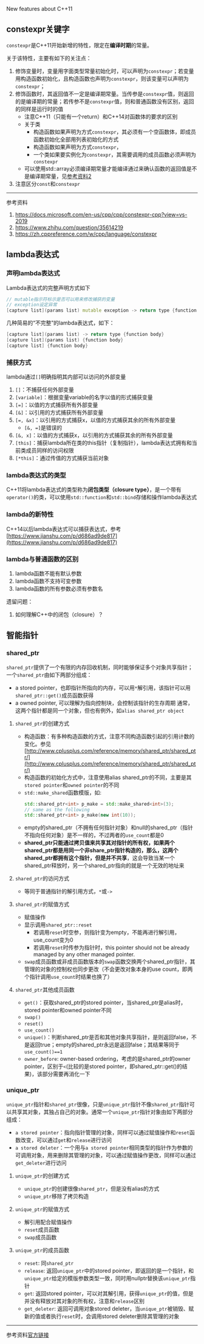 New features about C++11

## constexpr关键字
`constexpr`是C++11开始新增的特性，限定在**编译时期**的常量。

关于该特性，主要有如下的关注点：
1. 修饰变量时，变量用字面类型常量初始化时，可以声明为`constexpr`；若变量用构造函数初始化，且构造函数也声明为`constexpr`，则该变量可以声明为`constexpr`；
2. 修饰函数时，其返回值不一定是编译期常量。当传参是`constexpr`值，则返回的是编译期的常量；若传参不是`constexpr`值，则和普通函数没有区别，返回的同样是运行时的值
    * 注意C++11（只能有一个return）和C++14对函数体的要求的区别
    * 关于类
        * 构造函数如果声明为方式`constexpr`，其必须有一个空函数体，即成员函数初始化全部用列表初始化的方式
        * 构造函数如果声明为方式`constexpr`，
        * 一个类如果要实例化为`constexpr`，其需要调用的成员函数必须声明为`constexpr`
    * 可以使用std::array必须编译期常量才能编译通过来确认函数的返回值是不是编译期常量，见[参考资料2](https://www.zhihu.com/question/35614219)
3. 注意区分`const`和`constexpr`


----
参考资料
1. https://docs.microsoft.com/en-us/cpp/cpp/constexpr-cpp?view=vs-2019
2. https://www.zhihu.com/question/35614219
3. https://zh.cppreference.com/w/cpp/language/constexpr

## lambda表达式

### 声明lambda表达式
Lambda表达式的完整声明方式如下
```C++
// mutable指示符标示是否可以用来修改捕获的变量
// exception设定异常
[capture list](params list) mutable exception -> return type {function body}
```
几种简易的“不完整”的lambda表达式，如下：
```C++
[capture list](params list) -> return type {function body}
[capture list](params list) {function body}
[capture list] {function body}
```

### 捕获方式
lambda通过`[]`明确指明其内部可以访问的外部变量
1. `[]`：不捕获任何外部变量
2. `[variable]`：根据变量variable的名字以值的形式捕获变量
3. `[=]`：以值的方式捕获所有外部变量
4. `[&]`：以引用的方式捕获所有外部变量
5. `[=, &x]`：以引用的方式捕获x，以值的方式捕获其余的所有外部变量
    * `[&, =]`是错误的
6. `[&, x]`：以值的方式捕获x，以引用的方式捕获其余的所有外部变量
7. `[this]`：捕获lambda所在类的this指针（复制指针），lambda表达式拥有和当前类成员同样的访问权限
8. `[*this]`：通过传值的方式捕获当前对象

### lambda表达式的类型
C++11将lambda表达式的类型称为**闭包类型（closure type）**，是一个带有`operator()`的类，可以使用`std::function`和`std::bind`存储和操作lambda表达式

### lambda的新特性
C++14以后lambda表达式可以捕获表达式，参考[https://www.jianshu.com/p/d686ad9de817](https://www.jianshu.com/p/d686ad9de817)

### lambda与普通函数的区别
1. lambda函数不能有默认参数
2. lambda函数不支持可变参数
3. lambda函数的所有参数必须有参数名


遗留问题：
1. 如何理解C++中的闭包（closure）？


## 智能指针

### shared_ptr
`shared_ptr`提供了一个有限的内存回收机制，同时能够保证多个对象共享指针；一个`shared_ptr`由如下两部分组成：
* a stored pointer，也即指针所指向的内存，可以用`*`解引用，该指针可以用`shared_ptr::get()`成员函数获得
* a owned pointer, 可以理解为指向控制块，会控制该指针的生存周期
通常，这两个指针都是同一个对象，但也有例外，如`alias shared_ptr object`

1. `shared_ptr`的创建方式
    * 构造函数：有多种构造函数的方式，注意不同构造函数引起的引用计数的变化。参见[http://www.cplusplus.com/reference/memory/shared_ptr/shared_ptr/](http://www.cplusplus.com/reference/memory/shared_ptr/shared_ptr/)
    * 构造函数的初始化方式中，注意使用alias shared_ptr的不同，主要是其`stored pointer`和`owned pointer`的不同
    * `std::make_shared`函数模版，如:
        ```C++
        std::shared_ptr<int> p_make = std::make_shared<int>(3);
        // same as the following
        std::shared_ptr<int> p_make(new int(10));
        ```
    * empty的shared_ptr（不拥有任何指针对象）和null的shared_ptr（指针不指向任何对象）是不一样的，不过两者的`use_count`都是0
    * **shared_ptr只能通过拷贝值来共享其对指针的所有权，如果两个shared_ptr都是用同一个非share_ptr指针构造的，那么，这两个shared_ptr都拥有这个指针，但是并不共享**，这会导致当某一个shared_ptr释放时，另一个shared_ptr指向的就是一个无效的地址来

2. `shared_ptr`的访问方式
    * 等同于普通指针的解引用方式，`*`或`->`

3. `shared_ptr`的赋值方式
    * 赋值操作
    * 显示调用`shared_ptr::reset`
        * 若调用`reset`时空参，则指针变为empty，不能再进行解引用，use_count变为0
        * 若调用`reset`时传参为指针时，this pointer should not be already managed by any other managed pointer.
    * `swap`成员函数或非成员函数版本的`swap`函数交换两个shared_ptr指针，其管理的对象的控制权也同步更改（不会更改对象本身的use count，即两个指针调用`use_count`时结果也换了）

4. `shared_ptr`其他成员函数
    * `get()`：获取shared_ptr的stored pointer，当shared_ptr是alias时，stored pointer和owned pointer不同
    * `swap()`
    * `reset()`
    * `use_count()`
    * `unique()`：判断shared_ptr是否和其他对象共享指针，是则返回false，不是返回true；empty的shared_ptr永远是返回false；其结果等同于`use_count()==1`
    * `owner_before`: owner-based ordering，考虑的是shared_ptr的owner pointer，区别于`<`(比较的是stored pointer，即shared_ptr::get()的结果)，该部分需要再消化一下


### unique_ptr
`unique_ptr`指针和`shared_ptr`很像，只是`unique_ptr`指针不像`shared_ptr`指针可以共享其对象，其独占自己的对象。通常一个`unique_ptr`指针对象由如下两部分组成：
* `a stored pointer`：指向指针管理的对象，同样可以通过赋值操作和`reset`函数改变，可以通过`get`和`release`进行访问
* `a stored deleter`：一个用与`a stored pointer`相同类型的指针作为参数的可调用对象，用来删除其管理的对象，可以通过赋值操作更改，同样可以通过`get_deleter`进行访问

1. `unique_ptr`的创建方式
    * `unique_ptr`的创建很像`shared_ptr`，但是没有alias的方式
    * `unique_ptr`移除了拷贝构造

2. `unique_ptr`的赋值方式
    * 解引用配合赋值操作
    * `reset`成员函数
    * `swap`成员函数

2. `unique_ptr`的成员函数
    * `reset`: 同`shared_ptr`
    * `release`: 返回`unique_ptr`中的stored pointer，即返回的是一个指针，和`unique_ptr`给定的模版参数类型一致，同时用nullptr替换该`unique_ptr`指针
    * `get`: 返回stored pointer，可以对其解引用，获得`unique_ptr`的值，但是并没有释放对其对象的所有权，注意和`release`区别
    * `get_deleter`: 返回可调用对象stored deleter，当`unique_ptr`被销毁、赋新的值或者执行`reset`时，会调用stored deleter删除其管理的对象

---
参考资料[官方链接](http://www.cplusplus.com/reference/memory/unique_ptr/)